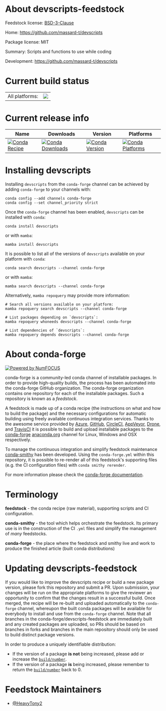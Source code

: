 About devscripts-feedstock
==========================

Feedstock license: [BSD-3-Clause](https://github.com/conda-forge/devscripts-feedstock/blob/main/LICENSE.txt)

Home: https://github.com/massard-t/devscripts

Package license: MIT

Summary: Scripts and functions to use while coding

Development: https://github.com/massard-t/devscripts

Current build status
====================


<table><tr><td>All platforms:</td>
    <td>
      <a href="https://dev.azure.com/conda-forge/feedstock-builds/_build/latest?definitionId=17576&branchName=main">
        <img src="https://dev.azure.com/conda-forge/feedstock-builds/_apis/build/status/devscripts-feedstock?branchName=main">
      </a>
    </td>
  </tr>
</table>

Current release info
====================

| Name | Downloads | Version | Platforms |
| --- | --- | --- | --- |
| [![Conda Recipe](https://img.shields.io/badge/recipe-devscripts-green.svg)](https://anaconda.org/conda-forge/devscripts) | [![Conda Downloads](https://img.shields.io/conda/dn/conda-forge/devscripts.svg)](https://anaconda.org/conda-forge/devscripts) | [![Conda Version](https://img.shields.io/conda/vn/conda-forge/devscripts.svg)](https://anaconda.org/conda-forge/devscripts) | [![Conda Platforms](https://img.shields.io/conda/pn/conda-forge/devscripts.svg)](https://anaconda.org/conda-forge/devscripts) |

Installing devscripts
=====================

Installing `devscripts` from the `conda-forge` channel can be achieved by adding `conda-forge` to your channels with:

```
conda config --add channels conda-forge
conda config --set channel_priority strict
```

Once the `conda-forge` channel has been enabled, `devscripts` can be installed with `conda`:

```
conda install devscripts
```

or with `mamba`:

```
mamba install devscripts
```

It is possible to list all of the versions of `devscripts` available on your platform with `conda`:

```
conda search devscripts --channel conda-forge
```

or with `mamba`:

```
mamba search devscripts --channel conda-forge
```

Alternatively, `mamba repoquery` may provide more information:

```
# Search all versions available on your platform:
mamba repoquery search devscripts --channel conda-forge

# List packages depending on `devscripts`:
mamba repoquery whoneeds devscripts --channel conda-forge

# List dependencies of `devscripts`:
mamba repoquery depends devscripts --channel conda-forge
```


About conda-forge
=================

[![Powered by
NumFOCUS](https://img.shields.io/badge/powered%20by-NumFOCUS-orange.svg?style=flat&colorA=E1523D&colorB=007D8A)](https://numfocus.org)

conda-forge is a community-led conda channel of installable packages.
In order to provide high-quality builds, the process has been automated into the
conda-forge GitHub organization. The conda-forge organization contains one repository
for each of the installable packages. Such a repository is known as a *feedstock*.

A feedstock is made up of a conda recipe (the instructions on what and how to build
the package) and the necessary configurations for automatic building using freely
available continuous integration services. Thanks to the awesome service provided by
[Azure](https://azure.microsoft.com/en-us/services/devops/), [GitHub](https://github.com/),
[CircleCI](https://circleci.com/), [AppVeyor](https://www.appveyor.com/),
[Drone](https://cloud.drone.io/welcome), and [TravisCI](https://travis-ci.com/)
it is possible to build and upload installable packages to the
[conda-forge](https://anaconda.org/conda-forge) [anaconda.org](https://anaconda.org/)
channel for Linux, Windows and OSX respectively.

To manage the continuous integration and simplify feedstock maintenance
[conda-smithy](https://github.com/conda-forge/conda-smithy) has been developed.
Using the ``conda-forge.yml`` within this repository, it is possible to re-render all of
this feedstock's supporting files (e.g. the CI configuration files) with ``conda smithy rerender``.

For more information please check the [conda-forge documentation](https://conda-forge.org/docs/).

Terminology
===========

**feedstock** - the conda recipe (raw material), supporting scripts and CI configuration.

**conda-smithy** - the tool which helps orchestrate the feedstock.
                   Its primary use is in the construction of the CI ``.yml`` files
                   and simplify the management of *many* feedstocks.

**conda-forge** - the place where the feedstock and smithy live and work to
                  produce the finished article (built conda distributions)


Updating devscripts-feedstock
=============================

If you would like to improve the devscripts recipe or build a new
package version, please fork this repository and submit a PR. Upon submission,
your changes will be run on the appropriate platforms to give the reviewer an
opportunity to confirm that the changes result in a successful build. Once
merged, the recipe will be re-built and uploaded automatically to the
`conda-forge` channel, whereupon the built conda packages will be available for
everybody to install and use from the `conda-forge` channel.
Note that all branches in the conda-forge/devscripts-feedstock are
immediately built and any created packages are uploaded, so PRs should be based
on branches in forks and branches in the main repository should only be used to
build distinct package versions.

In order to produce a uniquely identifiable distribution:
 * If the version of a package **is not** being increased, please add or increase
   the [``build/number``](https://docs.conda.io/projects/conda-build/en/latest/resources/define-metadata.html#build-number-and-string).
 * If the version of a package **is** being increased, please remember to return
   the [``build/number``](https://docs.conda.io/projects/conda-build/en/latest/resources/define-metadata.html#build-number-and-string)
   back to 0.

Feedstock Maintainers
=====================

* [@HeavyTony2](https://github.com/HeavyTony2/)

